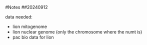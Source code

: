 #Notes 
##20240912

data needed:
- lion mitogenome
- lion nuclear genome (only the chromosome where the numt is)
- pac bio data for lion
  
